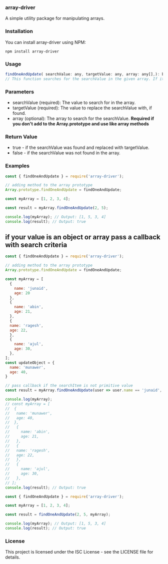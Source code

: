 ### array-driver
A simple utility package for manipulating arrays.

### Installation
You can install array-driver using NPM:

```shell
npm install array-driver
```
### Usage
```js
findOneAndUpdate( searchValue: any, targetValue: any, array: any[],): boolean
// This function searches for the searchValue in the given array. If it finds the value, it updates it with targetValue and returns true. Otherwise, it returns false.

```


### Parameters
- searchValue (required): The value to search for in the array. <br>
- targetValue (required): The value to replace the searchValue with, if found. 
- array (optional): The array to search for the searchValue. <b>Required if you don't add to the Array.prototype and use like array methods </b> <br>
### Return Value
- true - if the searchValue was found and replaced with targetValue. <br>
- false - if the searchValue was not found in the array.


### Examples
```js
const { findOneAndUpdate } = require('array-driver');

// adding method to the array prototype
Array.prototype.findOneAndUpdate = findOneAndUpdate;

const myArray = [1, 2, 3, 4];

const result = myArray.findOneAndUpdate(2, 5);

console.log(myArray); // Output: [1, 5, 3, 4]
console.log(result); // Output: true

```

## if your value is an object or array pass a callback with search criteria
```js
const { findOneAndUpdate } = require('array-driver');

// adding method to the array prototype
Array.prototype.findOneAndUpdate = findOneAndUpdate;

const myArray = [
  {
    name: 'junaid',
    age: 20
  },
  {
    name: 'abin',
    age: 21,
  },
  {
  name: 'ragesh',
  age: 22,
  },
  {
    name: 'ajul',
    age: 30,
  },
];
const updateObject = {
  name: 'munawer',
  age: 40,
}

// pass callback if the searchItem is not primitive value
const result = myArray.findOneAndUpdate(user => user.name == 'junaid', updateObject);

console.log(myArray);
// const myArray = [
//  {
//   name: 'munawer',
//   age: 40,
//  },
//   {
//     name: 'abin',
//     age: 21,
//   },
//   {
//   name: 'ragesh',
//   age: 22,
//   },
//   {
//     name: 'ajul',
//     age: 30,
//   },
// ];
console.log(result); // Output: true

```

```js
const { findOneAndUpdate } = require('array-driver');

const myArray = [1, 2, 3, 4];

const result = findOneAndUpdate(2, 5, myArray);

console.log(myArray); // Output: [1, 5, 3, 4]
console.log(result); // Output: true
```
### License
This project is licensed under the ISC License - see the LICENSE file for details.